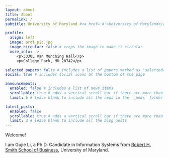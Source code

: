 ```yaml
---
layout: about
title: About
permalink: /
subtitle: University of Maryland #<a href='#'>University of Maryland</a>

profile:
  align: left
  image: prof_pic.jpg
  image_circular: false # crops the image to make it circular
  more_info:  >
     <p>3330L Van Munching Hall</p>
     <p>College Park, MD 20742</p>

selected_papers: false # includes a list of papers marked as "selected={true}"
social: true # includes social icons at the bottom of the page

announcements:
  enabled: false # includes a list of news items
  scrollable: true # adds a vertical scroll bar if there are more than 3 news items
  limit: 5 # leave blank to include all the news in the `_news` folder

latest_posts:
  enabled: false
  scrollable: true # adds a vertical scroll bar if there are more than 3 new posts items
  limit: 3 # leave blank to include all the blog posts
---
```


Welcome!

I am Gujie Li, a Ph.D. Candidate in Information Systems from [Robert H. Smith School of Business](https://www.rhsmith.umd.edu), University of Maryland.
